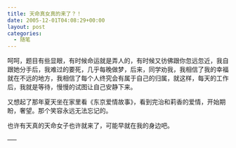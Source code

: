 ```yaml
---
title: 天命真女真的来了？！
date: 2005-12-01T04:08:29+00:00
layout: post
categories:
  - 随笔
---
```


呵呵，题目有些显眼，有时候命运就是弄人的，有时候又彷佛跟你忽远忽近，我自跟她分手后，我难过的要死，几乎每晚做梦，后来，同学劝我，我相信了我的幸福就在不远的地方，我相信了每个人终究会有属于自己的归属，就这样，每天的工作后，我就是等待，慢慢的试图让自己安静下来。

又想起了那年夏天坐在家里看《东京爱情故事》，看到完治和莉香的爱情，开始期盼，奢望。那个笑容永远无法忘记的。

也许有天真的天命女子也许就来了，可能早就在我的身边吧。

—–